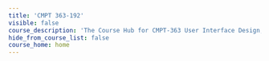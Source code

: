 ```yaml
---
title: 'CMPT 363-192'
visible: false
course_description: 'The Course Hub for CMPT-363 User Interface Design, planned for the Summer of 2019'
hide_from_course_list: false
course_home: home
---
```

